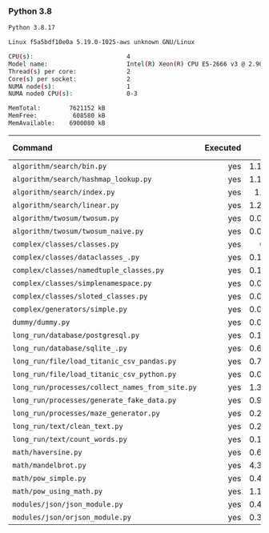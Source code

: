 ### **Python 3.8**

```bash
Python 3.8.17

Linux f5a5bdf10e0a 5.19.0-1025-aws unknown GNU/Linux

CPU(s):                          4
Model name:                      Intel(R) Xeon(R) CPU E5-2666 v3 @ 2.90GHz
Thread(s) per core:              2
Core(s) per socket:              2
NUMA node(s):                    1
NUMA node0 CPU(s):               0-3

MemTotal:        7621152 kB
MemFree:          608580 kB
MemAvailable:    6900080 kB
```

| Command | Executed | Mean [s] | Stddev [s] | Median [s] | Min [s] | Max [s] | Memory [MB] |
|:---|---:|---:|---:|---:|---:|---:|---:|
| `algorithm/search/bin.py` | yes | 1.13802 | 0.01197 | 1.1406 | 1.11944 | 1.15803 | 29.72545 |
| `algorithm/search/hashmap_lookup.py` | yes | 1.14648 | 0.0128 | 1.14516 | 1.12668 | 1.1645 | 30.38337 |
| `algorithm/search/index.py` | yes | 1.1668 | 0.01155 | 1.16962 | 1.15203 | 1.18158 | 29.84263 |
| `algorithm/search/linear.py` | yes | 1.20161 | 0.01172 | 1.20344 | 1.18131 | 1.21965 | 29.83761 |
| `algorithm/twosum/twosum.py` | yes | 0.08965 | 0.00233 | 0.08929 | 0.08785 | 0.09456 | 21.52958 |
| `algorithm/twosum/twosum_naive.py` | yes | 0.08959 | 0.00124 | 0.0897 | 0.08797 | 0.09128 | 21.74609 |
| `complex/classes/classes.py` | yes | 0.047 | 0.00048 | 0.04689 | 0.04656 | 0.04801 | 21.87277 |
| `complex/classes/dataclasses_.py` | yes | 0.12838 | 0.00074 | 0.12807 | 0.12769 | 0.12949 | 21.86942 |
| `complex/classes/namedtuple_classes.py` | yes | 0.10014 | 0.00173 | 0.09962 | 0.09843 | 0.1029 | 21.55078 |
| `complex/classes/simplenamespace.py` | yes | 0.04895 | 0.00086 | 0.04898 | 0.04747 | 0.04987 | 21.92467 |
| `complex/classes/sloted_classes.py` | yes | 0.04746 | 0.00097 | 0.04795 | 0.04633 | 0.04853 | 21.85603 |
| `complex/generators/simple.py` | yes | 0.07117 | 0.00044 | 0.07117 | 0.0706 | 0.07187 | 21.96484 |
| `dummy/dummy.py` | yes | 0.03484 | 0.00029 | 0.0349 | 0.0345 | 0.03522 | 21.43025 |
| `long_run/database/postgresql.py` | yes | 0.18163 | 0.00239 | 0.1819 | 0.1785 | 0.18588 | 27.07143 |
| `long_run/database/sqlite_.py` | yes | 0.65528 | 0.00377 | 0.65603 | 0.64954 | 0.66097 | 66.87667 |
| `long_run/file/load_titanic_csv_pandas.py` | yes | 0.71629 | 0.00475 | 0.71517 | 0.7107 | 0.72579 | 65.21484 |
| `long_run/file/load_titanic_csv_python.py` | yes | 0.08125 | 0.00044 | 0.08123 | 0.08081 | 0.08213 | 21.86551 |
| `long_run/processes/collect_names_from_site.py` | yes | 1.34685 | 0.00775 | 1.34902 | 1.33363 | 1.3552 | 45.41295 |
| `long_run/processes/generate_fake_data.py` | yes | 0.95807 | 0.01161 | 0.95256 | 0.94987 | 0.98032 | 66.45703 |
| `long_run/processes/maze_generator.py` | yes | 0.22234 | 0.02377 | 0.21105 | 0.19989 | 0.26247 | 21.90346 |
| `long_run/text/clean_text.py` | yes | 0.25099 | 0.00151 | 0.25104 | 0.24917 | 0.25347 | 21.63114 |
| `long_run/text/count_words.py` | yes | 0.10431 | 0.00124 | 0.10389 | 0.10308 | 0.10609 | 21.51953 |
| `math/haversine.py` | yes | 0.66672 | 0.00808 | 0.66948 | 0.65634 | 0.67979 | 21.72321 |
| `math/mandelbrot.py` | yes | 4.34127 | 0.02779 | 4.34022 | 4.31014 | 4.38704 | 36.07533 |
| `math/pow_simple.py` | yes | 0.47855 | 0.00256 | 0.47898 | 0.47527 | 0.48292 | 21.8298 |
| `math/pow_using_math.py` | yes | 1.19287 | 0.0093 | 1.18946 | 1.18634 | 1.21274 | 21.49944 |
| `modules/json/json_module.py` | yes | 0.45371 | 0.01927 | 0.45062 | 0.43696 | 0.49453 | 21.91964 |
| `modules/json/orjson_module.py` | yes | 0.31317 | 0.00341 | 0.31462 | 0.30678 | 0.31644 | 22.4654 |
